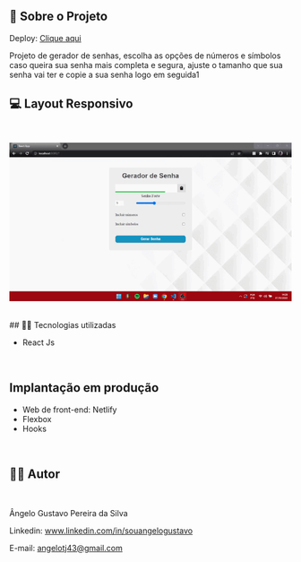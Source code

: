 
## 🔗 Sobre o Projeto

Deploy:  [Clique aqui](https://geradordesenhas-js.netlify.app)

<p>
Projeto de gerador de senhas, escolha as opções de números e símbolos caso queira sua senha mais completa e segura, ajuste o tamanho que sua senha vai ter e copie a sua senha logo em seguida1 
</p>


## 💻 Layout Responsivo
<br>
<p align='center'>
<img width='700' src='/src/gifdemo/gif-demo.gif'>
</p>

<br>
## 🧑‍💻 Tecnologias utilizadas
<br>

- React Js

<br>

## Implantação em produção

- Web de front-end: Netlify
- Flexbox
- Hooks
<br>

## 🧑‍💻 Autor
<br>

Ângelo Gustavo Pereira da Silva

Linkedin: www.linkedin.com/in/souangelogustavo

E-mail: angelotj43@gmail.com
